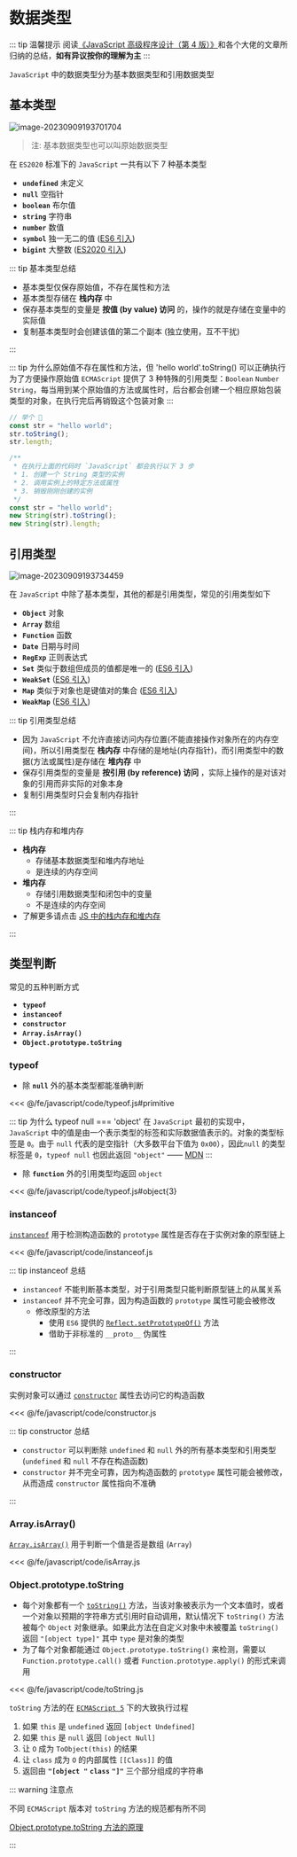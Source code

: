 # 数据类型

::: tip 温馨提示
阅读[《JavaScript 高级程序设计（第 4 版）》](https://www.ituring.com.cn/book/2472)和各个大佬的文章所归纳的总结，**如有异议按你的理解为主**
:::

`JavaScript` 中的数据类型分为基本数据类型和引用数据类型

## 基本类型

![image-20230909193701704](https://qn.huat.xyz/mac/202309091937735.png)

> 注: 基本数据类型也可以叫原始数据类型

在 `ES2020` 标准下的 `JavaScript` 一共有以下 7 种基本类型

- **`undefined`** 未定义
- **`null`** 空指针
- **`boolean`** 布尔值
- **`string`** 字符串
- **`number`** 数值
- **`symbol`** 独一无二的值 ([ES6 引入](https://es6.ruanyifeng.com/#docs/symbol))
- **`bigint`** 大整数 ([ES2020 引入](https://es6.ruanyifeng.com/#docs/number#BigInt-%E6%95%B0%E6%8D%AE%E7%B1%BB%E5%9E%8B))

::: tip 基本类型总结

- 基本类型仅保存原始值，不存在属性和方法
- 基本类型存储在 **栈内存** 中
- 保存基本类型的变量是 **按值 (by value) 访问** 的，操作的就是存储在变量中的实际值
- 复制基本类型时会创建该值的第二个副本 (独立使用，互不干扰)

:::

::: tip 为什么原始值不存在属性和方法，但 'hello world'.toString() 可以正确执行
为了方便操作原始值 `ECMAScript` 提供了 3 种特殊的引用类型：`Boolean` `Number` `String`，每当用到某个原始值的方法或属性时，后台都会创建一个相应原始包装类型的对象，在执行完后再销毁这个包装对象
:::

```js
// 举个 🌰
const str = "hello world";
str.toString();
str.length;

/**
 * 在执行上面的代码时 `JavaScript` 都会执行以下 3 步
 * 1. 创建一个 String 类型的实例
 * 2. 调用实例上的特定方法或属性
 * 3. 销毁刚刚创建的实例
 */
const str = "hello world";
new String(str).toString();
new String(str).length;
```

## 引用类型

![image-20230909193734459](https://qn.huat.xyz/mac/202309091937479.png)

在 `JavaScript` 中除了基本类型，其他的都是引用类型，常见的引用类型如下

- **`Object`** 对象
- **`Array`** 数组
- **`Function`** 函数
- **`Date`** 日期与时间
- **`RegExp`** 正则表达式
- **`Set`** 类似于数组但成员的值都是唯一的 ([ES6 引入](https://es6.ruanyifeng.com/#docs/set-map#Set))
- **`WeakSet`** ([ES6 引入](https://es6.ruanyifeng.com/#docs/set-map#WeakSet))
- **`Map`** 类似于对象也是键值对的集合 ([ES6 引入](https://es6.ruanyifeng.com/#docs/set-map#Map))
- **`WeakMap`** ([ES6 引入](https://es6.ruanyifeng.com/#docs/set-map#WeakMap))

::: tip 引用类型总结

- 因为 `JavaScript` 不允许直接访问内存位置(不能直接操作对象所在的内存空间)，所以引用类型在 **栈内存** 中存储的是地址(内存指针)，而引用类型中的数据(方法或属性)是存储在 **堆内存** 中
- 保存引用类型的变量是 **按引用 (by reference) 访问** ，实际上操作的是对该对象的引用而非实际的对象本身
- 复制引用类型时只会复制内存指针

:::

::: tip 栈内存和堆内存

- **栈内存**
  - 存储基本数据类型和堆内存地址
  - 是连续的内存空间
- **堆内存**
  - 存储引用数据类型和闭包中的变量
  - 不是连续的内存空间
- 了解更多请点击 [JS 中的栈内存和堆内存](https://github.com/chenqf/frontEndBlog/issues/9)

:::

## 类型判断

常见的五种判断方式

- **`typeof`**
- **`instanceof`**
- **`constructor`**
- **`Array.isArray()`**
- **`Object.prototype.toString`**

### typeof

- 除 **`null`** 外的基本类型都能准确判断

<<< @/fe/javascript/code/typeof.js#primitive

::: tip 为什么 typeof null === 'object'
在 `JavaScript` 最初的实现中，`JavaScript` 中的值是由一个表示类型的标签和实际数据值表示的。对象的类型标签是 `0`。由于 `null` 代表的是空指针（大多数平台下值为 `0x00`），因此`null` 的类型标签是 `0`，`typeof null` 也因此返回 `"object"` —— [MDN](https://developer.mozilla.org/zh-CN/docs/Web/JavaScript/Reference/Operators/typeof#typeof_null)
:::

- 除 **`function`** 外的引用类型均返回 `object`

<<< @/fe/javascript/code/typeof.js#object{3}

### instanceof

[`instanceof`](https://developer.mozilla.org/zh-CN/docs/Web/JavaScript/Reference/Operators/instanceof) 用于检测构造函数的 `prototype` 属性是否存在于实例对象的原型链上

<<< @/fe/javascript/code/instanceof.js

::: tip instanceof 总结

- `instanceof` 不能判断基本类型，对于引用类型只能判断原型链上的从属关系
- `instanceof` 并不完全可靠，因为构造函数的 `prototype` 属性可能会被修改
  - 修改原型的方法
    - 使用 `ES6` 提供的 [`Reflect.setPrototypeOf()`](https://es6.ruanyifeng.com/?search=%E5%9F%BA%E6%9C%AC%E7%B1%BB%E5%9E%8B&x=0&y=0#docs/reflect#Reflect-setPrototypeOfobj-newProto) 方法
    - 借助于非标准的 `__proto__` 伪属性

:::

### constructor

实例对象可以通过 [`constructor`](https://developer.mozilla.org/zh-CN/docs/Web/JavaScript/Reference/Global_Objects/Object/constructor) 属性去访问它的构造函数

<<< @/fe/javascript/code/constructor.js

::: tip constructor 总结

- `constructor` 可以判断除 `undefined` 和 `null` 外的所有基本类型和引用类型(`undefined` 和 `null` 不存在构造函数)
- `constructor` 并不完全可靠，因为构造函数的 `prototype` 属性可能会被修改，从而造成 `constructor` 属性指向不准确

:::

### Array.isArray()

[`Array.isArray()`](https://developer.mozilla.org/zh-CN/docs/Web/JavaScript/Reference/Global_Objects/Array/isArray) 用于判断一个值是否是数组 (`Array`)

<<< @/fe/javascript/code/isArray.js

### Object.prototype.toString

- 每个对象都有一个 [`toString()`](https://developer.mozilla.org/zh-CN/docs/Web/JavaScript/Reference/Global_Objects/Object/toString) 方法，当该对象被表示为一个文本值时，或者一个对象以预期的字符串方式引用时自动调用，默认情况下 `toString()` 方法被每个 `Object` 对象继承。如果此方法在自定义对象中未被覆盖 `toString()` 返回 `"[object type]"` 其中 `type` 是对象的类型
- 为了每个对象都能通过 `Object.prototype.toString()` 来检测，需要以 `Function.prototype.call()` 或者 `Function.prototype.apply()` 的形式来调用

<<< @/fe/javascript/code/toString.js

`toString` 方法的在 [`ECMAScript 5`](https://es5.github.io/#x15.2.4.2) 下的大致执行过程

1. 如果 `this` 是 `undefined` 返回 `[object Undefined]`
2. 如果 `this` 是 `null` 返回 `[object Null]`
3. 让 `O` 成为 `ToObject(this)` 的结果
4. 让 `class` 成为 `O` 的内部属性 `[[Class]]` 的值
5. 返回由 **`"[object "`** **`class`** **`"]"`** 三个部分组成的字符串

::: warning 注意点

不同 `ECMAScript` 版本对 `toString` 方法的规范都有所不同

[Object.prototype.toString 方法的原理](https://juejin.cn/post/6972878737582850062#heading-27)

:::
